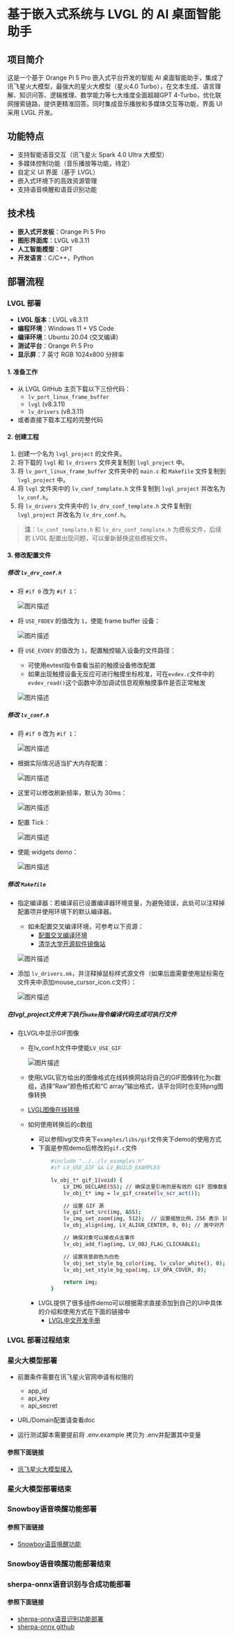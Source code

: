 # 基于嵌入式系统与 LVGL 的 AI 桌面智能助手 

## 项目简介
这是一个基于 Orange Pi 5 Pro 嵌入式平台开发的智能 AI 桌面智能助手，集成了讯飞星火大模型，最强大的星火大模型（星火4.0 Turbo），在文本生成、语言理解、知识问答、逻辑推理、数学能力等七大维度全面超越GPT 4-Turbo，优化联网搜索链路，提供更精准回答。同时集成音乐播放和多媒体交互等功能，界面 UI 采用 LVGL 开发。

## 功能特点
- 支持智能语音交互（讯飞星火 Spark 4.0 Ultra 大模型）
- 多媒体控制功能（音乐播放等功能，待定）
- 自定义 UI 界面（基于 LVGL）
- 嵌入式环境下的高效资源管理
- 支持语音唤醒和语音识别功能

## 技术栈
- **嵌入式开发板**：Orange Pi 5 Pro
- **图形界面库**：LVGL v8.3.11
- **人工智能模型**：GPT
- **开发语言**：C/C++，Python

## 部署流程

### LVGL 部署

- **LVGL 版本**：LVGL v8.3.11
- **编程环境**：Windows 11 + VS Code
- **编译环境**：Ubuntu 20.04 (交叉编译)
- **测试平台**：Orange Pi 5 Pro
- **显示屏**：7 英寸 RGB 1024x800 分辨率

#### 1. 准备工作
   - 从 LVGL GitHub 主页下载以下三份代码：
      - `lv_port_linux_frame_buffer`
      - `lvgl` (v8.3.11)
      - `lv_drivers` (v8.3.11)
   - 或者直接下载本工程的完整代码

#### 2. 创建工程

   1. 创建一个名为 `lvgl_project` 的文件夹。
   2. 将下载的 `lvgl` 和 `lv_drivers` 文件夹复制到 `lvgl_project` 中。
   3. 将 `lv_port_linux_frame_buffer` 文件夹中的 `main.c` 和 `Makefile` 文件复制到 `lvgl_project` 中。
   4. 将 `lvgl` 文件夹中的 `lv_conf_template.h` 文件复制到 `lvgl_project` 并改名为 `lv_conf.h`。
   5. 将 `lv_drivers` 文件夹中的 `lv_drv_conf_template.h` 文件复制到 `lvgl_project` 并改名为 `lv_drv_conf.h`。

   > **注**：`lv_conf_template.h` 和 `lv_drv_conf_template.h` 为模板文件，后续若 LVGL 配置出现问题，可以重新替换这些模板文件。

#### 3. 修改配置文件

##### 修改 `lv_drv_conf.h`

- 将 `#if 0` 改为 `#if 1`：
  
  ![图片描述](assets/lv_drv_con.png)

- 将 `USE_FBDEV` 的值改为 `1`，使能 frame buffer 设备：
  
  ![图片描述](assets/fbdev.png)
  
- 将 `USE_EVDEV` 的值改为 `1`，配置触控输入设备的文件路径：
   - 可使用evtest指令查看当前的触摸设备修改配置
   - 如果出现触摸设备无反应可进行触摸坐标校准，可在`evdev.c`文件中的`evdev_read()`这个函数中添加调试信息观察触摸事件是否正常触发

  ![图片描述](assets/USE_EVDEV.png)
  
##### 修改 `lv_conf.h`

- 将 `#if 0` 改为 `#if 1`：
  
  ![图片描述](assets/lv_conf.png)
  
- 根据实际情况适当扩大内存配置：

  ![图片描述](assets/mem.png)
  
- 这里可以修改刷新频率，默认为 30ms：

  ![图片描述](assets/MS.png)
  
- 配置 Tick：

  ![图片描述](assets/tick.png)
  
- 使能 widgets demo：

  ![图片描述](assets/use_demo.png)

##### 修改 `Makefile`

- 指定编译器：若编译前已设置编译器环境变量，为避免错误，此处可以注释掉配置项并使用环境下的默认编译器。

  - 如未配置交叉编译环境，可参考以下资源：
     - [配置交叉编译环境](https://blog.csdn.net/m0_53809203/article/details/134236670)
     - [清华大学开源软件镜像站](https://mirrors.tuna.tsinghua.edu.cn/armbian-releases/_toolchain/?C=N&O=A)

  ![图片描述](assets/gcc.png)

- 添加 `lv_drivers.mk`，并注释掉鼠标样式源文件（如果后面需要使用鼠标需在文件夹中添加mouse_cursor_icon.c文件）：

  ![图片描述](assets/mk.png)

##### 在lvgl_project文件夹下执行`make`指令编译代码生成可执行文件
- 在LVGL中显示GIF图像
    - 在lv_conf.h文件中使能`LV_USE_GIF`
       
         ![图片描述](assets/GIF.png)

    - 使用LVGL官方给出的图像格式在线转换网站将自己的GIF图像转化为c数组，选择“Raw”颜色格式和“C array”输出格式，该平台同时也支持png图像转换
    - [LVGL图像在线转换](https://lvgl.io/tools/imageconverter)
    - 如何使用转换后的c数组
      - 可以参照lvgl文件夹下`examples/libs/gif`文件夹下demo的使用方式
      - 下面是参照demo后修改的`gif.c`文件
           ```bash
               #include "../../lv_examples.h"
               #if LV_USE_GIF && LV_BUILD_EXAMPLES

               lv_obj_t* gif_1(void) {
                   LV_IMG_DECLARE(SS); // 确保这里引用的是有效的 GIF 图像数据
                   lv_obj_t* img = lv_gif_create(lv_scr_act());

                   // 设置 GIF 源
                   lv_gif_set_src(img, &SS);
                   lv_img_set_zoom(img, 512);  // 设置缩放比例，256 表示 100%，512 表示 200%
                   lv_obj_align(img, LV_ALIGN_CENTER, 0, 0); // 居中对齐

                   // 确保对象可以接收点击事件
                   lv_obj_add_flag(img, LV_OBJ_FLAG_CLICKABLE);

                   // 设置背景颜色为白色
                   lv_obj_set_style_bg_color(img, lv_color_white(), 0); // 设置背景为白色
                   lv_obj_set_style_bg_opa(img, LV_OPA_COVER, 0);       // 设置背景不透明度

                   return img;
               }
           ```
      - LVGL提供了很多组件demo可以根据需求直接添加到自己的UI中具体的介绍和使用方式在下面的链接中
         - [LVGL中文开发手册](https://lvgl.100ask.net/8.1/index.html)
### LVGL 部署过程结束

### 星火大模型部署
- 前置条件需要在讯飞星火官网申请有权限的
   - app_id
   - api_key
   - api_secret
- URL/Domain配置请查看doc

- 运行测试脚本需要提前将 .env.example 拷贝为 .env并配置其中变量
#### 参照下面链接

- [讯飞星火大模型接入](https://github.com/iflytek/spark-ai-python)

### 星火大模型部署结束

### Snowboy语音唤醒功能部署

#### 参照下面链接

- [Snowboy语音唤醒功能](https://blog.csdn.net/crimaster1024/article/details/136821662)

### Snowboy语音唤醒功能部署结束

### sherpa-onnx语音识别与合成功能部署

#### 参照下面链接

- [sherpa-onnx语音识别功能部署](https://blog.csdn.net/anshichuxuezhe/article/details/132151456)
- [sherpa-onnx github](https://github.com/k2-fsa/sherpa-onnx)
